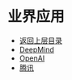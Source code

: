 # 业界应用

- [返回上层目录](../reinforcement-learning.md)
- [DeepMind](deepmind/deepmind.md)
- [OpenAI](openai/openai.md)
- [腾讯](tencent/tencent.md)

